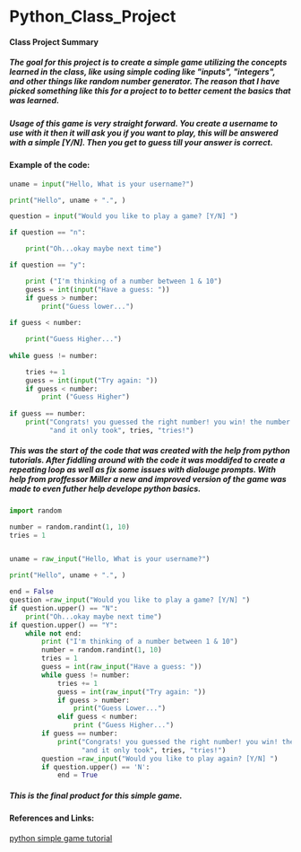 # Python_Class_Project
#### Class Project Summary
#####   The goal for this project is to create a simple game utilizing the concepts learned in the class, like using simple coding like "inputs", "integers", and other things like random number generator. The reason that I have picked something like this for a project to to better cement the basics that was learned.
##### Usage of this game is very straight forward. You create a username to use with it then it will ask you if you want to play, this will be answered with a simple [Y/N]. Then you get to guess till your answer is correct.
#### Example of the code:
```python
uname = input("Hello, What is your username?")

print("Hello", uname + ".", )

question = input("Would you like to play a game? [Y/N] ")

if question == "n":

    print("Oh...okay maybe next time")

if question == "y":

    print ("I'm thinking of a number between 1 & 10")
    guess = int(input("Have a guess: "))
    if guess > number:
        print("Guess lower...")
        
if guess < number:

    print("Guess Higher...")
    
while guess != number:

    tries += 1
    guess = int(input("Try again: "))
    if guess < number:
        print ("Guess Higher")
        
if guess == number:
    print("Congrats! you guessed the right number! you win! the number was", number, \
          "and it only took", tries, "tries!")
```

##### This was the start of the code that was created with the help from python tutorials. After fiddling around with the code it was moddifed to create a repeating loop as well as fix some issues with dialouge prompts. With help from proffessor Miller a new and improved version of the game was made to even futher help develope python basics.

```python
import random

number = random.randint(1, 10)
tries = 1


uname = raw_input("Hello, What is your username?")

print("Hello", uname + ".", )

end = False
question =raw_input("Would you like to play a game? [Y/N] ")
if question.upper() == "N":
    print("Oh...okay maybe next time")
if question.upper() == "Y":
    while not end:
        print ("I'm thinking of a number between 1 & 10")
        number = random.randint(1, 10)
        tries = 1
        guess = int(raw_input("Have a guess: "))
        while guess != number:
            tries += 1
            guess = int(raw_input("Try again: "))
            if guess > number:
                print("Guess Lower...")
            elif guess < number:
                print ("Guess Higher...")
        if guess == number:
            print("Congrats! you guessed the right number! you win! the number was", number, \
                  "and it only took", tries, "tries!")
        question =raw_input("Would you like to play again? [Y/N] ")
        if question.upper() == 'N':
            end = True
```
            
##### This is the final product for this simple game.
          
#### References and Links:
[python simple game tutorial](https://www.youtube.com/watch?v=l90vKQMDHPU)
